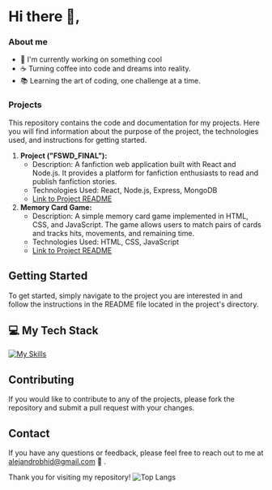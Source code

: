 # Hi there :wave:,
### About me
- :telescope:	I'm currently working on something cool
- :coffee:	 Turning coffee into code and dreams into reality.
- :books:	Learning the art of coding, one challenge at a time.

### Projects
This repository contains the code and documentation for my projects. Here you will find information about the purpose of the project, the technologies used, and instructions for getting started.

1. **Project ("FSWD_FINAL"):**
   - Description: A fanfiction web application built with React and Node.js. It provides a platform for fanfiction enthusiasts to read and publish fanfiction stories.
   - Technologies Used: React, Node.js, Express, MongoDB
   - [Link to Project README](https://github.com/AlejandroBHH/FSWD_FINAL)
2. **Memory Card Game:**
   - Description: A simple memory card game implemented in HTML, CSS, and JavaScript. The game allows users to match pairs of cards and tracks hits, movements, and remaining time.
   - Technologies Used: HTML, CSS, JavaScript
   - [Link to Project README](https://github.com/AlejandroBHH/Card-Match)

## Getting Started
To get started, simply navigate to the project you are interested in and follow the instructions in the README file located in the project's directory.

## :computer:	 My Tech Stack
[![My Skills](https://skillicons.dev/icons?i=html,css,ts,js,nextjs,mysql,mongodb,docker)](https://skillicons.dev)

## Contributing
If you would like to contribute to any of the projects, please fork the repository and submit a pull request with your changes.

## Contact
If you have any questions or feedback, please feel free to reach out to me at alejandrobhid@gmail.com :incoming_envelope:	.

Thank you for visiting my repository!
![Top Langs](https://github-readme-stats.vercel.app/api/top-langs/?username=anuraghazra&hide_progress=true)
